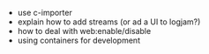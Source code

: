 * use c-importer
* explain how to add streams (or ad a UI to logjam?)
* how to deal with web:enable/disable
* using containers for development
